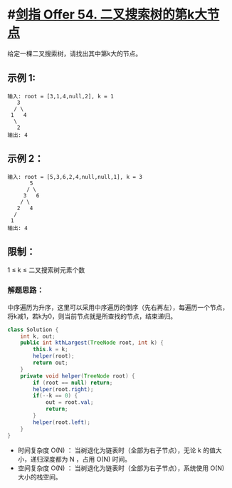 # #[剑指 Offer 54. 二叉搜索树的第k大节点](https://leetcode-cn.com/problems/er-cha-sou-suo-shu-de-di-kda-jie-dian-lcof/)

给定一棵二叉搜索树，请找出其中第k大的节点。

## 示例 1:

```
输入: root = [3,1,4,null,2], k = 1
   3
  / \
 1   4
  \
   2
输出: 4
```

## 示例 2：

```
输入: root = [5,3,6,2,4,null,null,1], k = 3
       5
      / \
     3   6
    / \
   2   4
  /
 1
输出: 4
```

## 限制：

1 ≤ k ≤ 二叉搜索树元素个数

### 解题思路：

中序遍历为升序，这里可以采用中序遍历的倒序（先右再左），每遍历一个节点，将k减1，若k为0，则当前节点就是所查找的节点，结束递归。

~~~java
class Solution {
    int k, out;
    public int kthLargest(TreeNode root, int k) {
        this.k = k;
        helper(root);
        return out;
    }
    private void helper(TreeNode root) {
        if (root == null) return; 
        helper(root.right);
        if(--k == 0) {
            out = root.val;
            return;
        }
        helper(root.left);
    }
}
~~~

- 时间复杂度 O(N) ： 当树退化为链表时（全部为右子节点），无论 k 的值大小，递归深度都为 N ，占用 O(N) 时间。
- 空间复杂度 O(N) ： 当树退化为链表时（全部为右子节点），系统使用 O(N) 大小的栈空间。